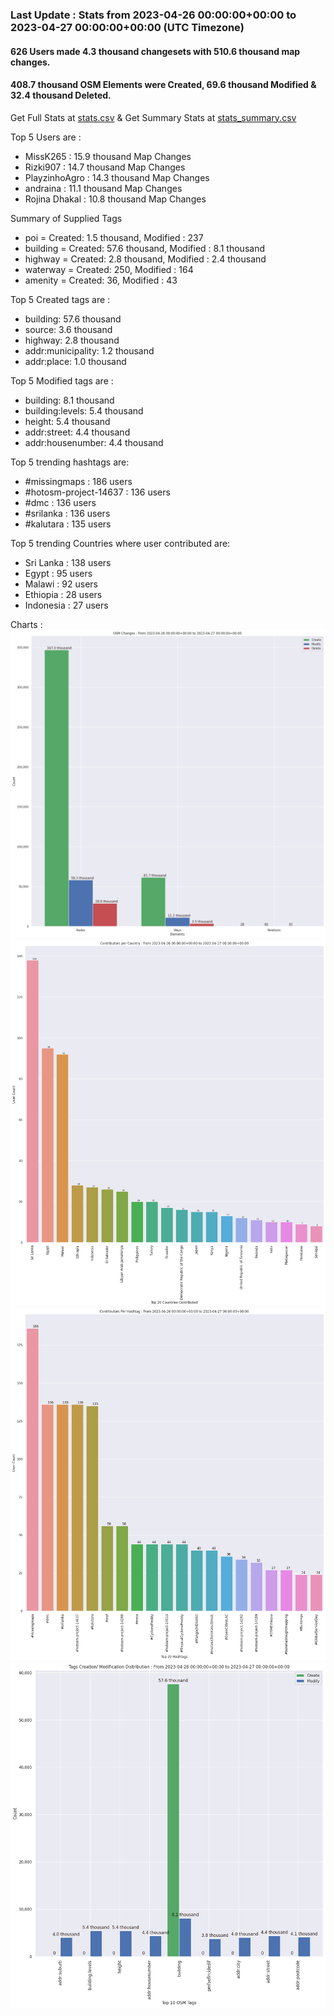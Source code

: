 ### Last Update : Stats from 2023-04-26 00:00:00+00:00 to 2023-04-27 00:00:00+00:00 (UTC Timezone)

#### 626 Users made 4.3 thousand changesets with 510.6 thousand map changes.
#### 408.7 thousand OSM Elements were Created, 69.6 thousand Modified & 32.4 thousand Deleted.
Get Full Stats at [stats.csv](/stats/hotosm/Daily/stats.csv)
 & Get Summary Stats at [stats_summary.csv](/stats/hotosm/Daily/stats_summary.csv)

Top 5 Users are : 
- MissK265 : 15.9 thousand Map Changes
- Rizki907 : 14.7 thousand Map Changes
- PlayzinhoAgro : 14.3 thousand Map Changes
- andraina : 11.1 thousand Map Changes
- Rojina Dhakal : 10.8 thousand Map Changes

Summary of Supplied Tags
- poi = Created: 1.5 thousand, Modified : 237
- building = Created: 57.6 thousand, Modified : 8.1 thousand
- highway = Created: 2.8 thousand, Modified : 2.4 thousand
- waterway = Created: 250, Modified : 164
- amenity = Created: 36, Modified : 43


Top 5 Created tags are :
- building: 57.6 thousand
- source: 3.6 thousand
- highway: 2.8 thousand
- addr:municipality: 1.2 thousand
- addr:place: 1.0 thousand


Top 5 Modified tags are :
- building: 8.1 thousand
- building:levels: 5.4 thousand
- height: 5.4 thousand
- addr:street: 4.4 thousand
- addr:housenumber: 4.4 thousand


Top 5 trending hashtags are:
- #missingmaps : 186 users
- #hotosm-project-14637 : 136 users
- #dmc : 136 users
- #srilanka : 136 users
- #kalutara : 135 users


Top 5 trending Countries where user contributed are:
- Sri Lanka : 138 users
- Egypt : 95 users
- Malawi : 92 users
- Ethiopia : 28 users
- Indonesia : 27 users


 Charts : 
![Alt text](./stats_osm_changes.png) 
![Alt text](./stats_users_per_country.png) 
![Alt text](./stats_users_per_hashtag.png) 
![Alt text](./stats_tags.png) 
